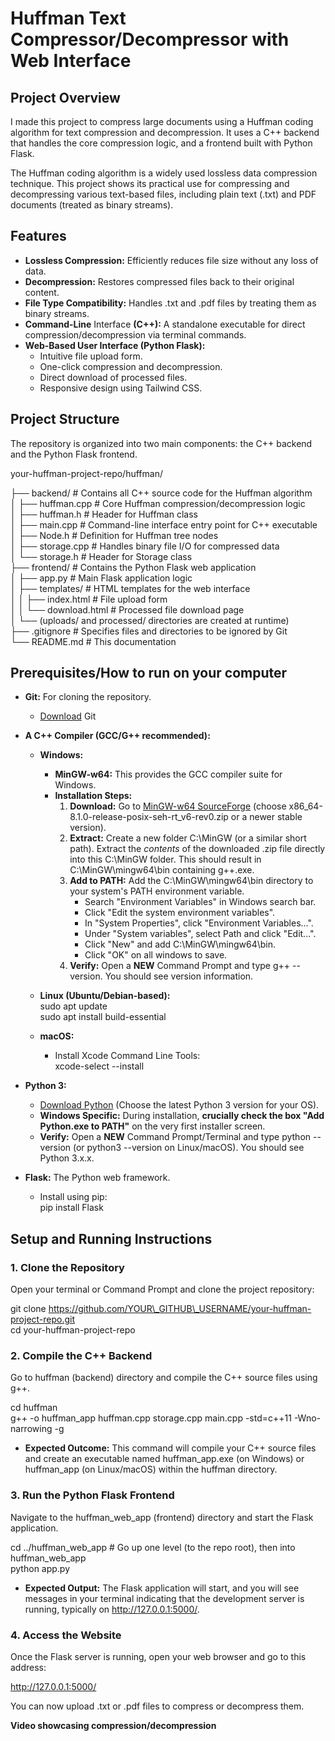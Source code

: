 # Huffman Text Compressor/Decompressor with Web Interface 

## **Project Overview**

I made this project to compress large documents using a Huffman coding algorithm for text compression and decompression. It uses a C++ backend that handles the core compression logic, and a frontend built with Python Flask.

The Huffman coding algorithm is a widely used lossless data compression technique. This project shows its practical use for compressing and decompressing various text-based files, including plain text (.txt) and PDF documents (treated as binary streams).

## **Features**

* **Lossless Compression:** Efficiently reduces file size without any loss of data.  
* **Decompression:** Restores compressed files back to their original content.  
* **File Type Compatibility:** Handles .txt and .pdf files by treating them as binary streams.  
* **Command-Line** Interface **(C++):** A standalone executable for direct compression/decompression via terminal commands.  
* **Web-Based User Interface (Python Flask):**  
  * Intuitive file upload form.  
  * One-click compression and decompression.  
  * Direct download of processed files.  
  * Responsive design using Tailwind CSS.

## **Project Structure**

The repository is organized into two main components: the C++ backend and the Python Flask frontend.

your-huffman-project-repo/huffman/

├── backend/                \# Contains all C++ source code for the Huffman algorithm  
│   ├── huffman.cpp         \# Core Huffman compression/decompression logic  
│   ├── huffman.h           \# Header for Huffman class  
│   ├── main.cpp            \# Command-line interface entry point for C++ executable  
│   ├── Node.h              \# Definition for Huffman tree nodes  
│   ├── storage.cpp         \# Handles binary file I/O for compressed data  
│   └── storage.h           \# Header for Storage class  
├── frontend/        \# Contains the Python Flask web application  
│   ├── app.py              \# Main Flask application logic  
│   ├── templates/          \# HTML templates for the web interface  
│   │   ├── index.html      \# File upload form  
│   │   └── download.html   \# Processed file download page  
│   └── (uploads/ and processed/ directories are created at runtime)  
├── .gitignore              \# Specifies files and directories to be ignored by Git  
└── README.md               \# This documentation

## **Prerequisites/How to run on your computer**

* **Git:** For cloning the repository.  
  * [Download](https://git-scm.com/downloads) Git  
* **A C++ Compiler (GCC/G++ recommended):**  
  * **Windows:**  
    * **MinGW-w64:** This provides the GCC compiler suite for Windows.  
    * **Installation Steps:**  
      1. **Download:** Go to [MinGW-w64 SourceForge](https://sourceforge.net/projects/mingw-w64/files/Toolchains%20targetting%20Win64/Personal%20Builds/mingw-builds/8.1.0/threads-posix/seh/) (choose x86\_64-8.1.0-release-posix-seh-rt\_v6-rev0.zip or a newer stable version).  
      2. **Extract:** Create a new folder C:\\MinGW (or a similar short path). Extract the *contents* of the downloaded .zip file directly into this C:\\MinGW folder. This should result in C:\\MinGW\\mingw64\\bin containing g++.exe.  
      3. **Add to PATH:** Add the C:\\MinGW\\mingw64\\bin directory to your system's PATH environment variable.  
         * Search "Environment Variables" in Windows search bar.  
         * Click "Edit the system environment variables".  
         * In "System Properties", click "Environment Variables...".  
         * Under "System variables", select Path and click "Edit...".  
         * Click "New" and add C:\\MinGW\\mingw64\\bin.  
         * Click "OK" on all windows to save.  
      4. **Verify:** Open a **NEW** Command Prompt and type g++ \--version. You should see version information.  
  * **Linux (Ubuntu/Debian-based):**  
    sudo apt update  
    sudo apt install build-essential

  * **macOS:**  
    * Install Xcode Command Line Tools:  
      xcode-select \--install

* **Python 3:**  
  * [Download Python](https://www.python.org/downloads/) (Choose the latest Python 3 version for your OS).  
  * **Windows Specific:** During installation, **crucially check the box "Add Python.exe to PATH"** on the very first installer screen.  
  * **Verify:** Open a **NEW** Command Prompt/Terminal and type python \--version (or python3 \--version on Linux/macOS). You should see Python 3.x.x.  
* **Flask:** The Python web framework.  
  * Install using pip:  
    pip install Flask

## **Setup and Running Instructions**

### **1\. Clone the Repository**

Open your terminal or Command Prompt and clone the project repository:

git clone https://github.com/YOUR\_GITHUB\_USERNAME/your-huffman-project-repo.git  
cd your-huffman-project-repo

### **2\. Compile the C++ Backend**

Go to huffman (backend) directory and compile the C++ source files using g++.

cd huffman  
g++ \-o huffman\_app huffman.cpp storage.cpp main.cpp \-std=c++11 \-Wno-narrowing \-g

* **Expected Outcome:** This command will compile your C++ source files and create an executable named huffman\_app.exe (on Windows) or huffman\_app (on Linux/macOS) within the huffman directory.

### **3\. Run the Python Flask Frontend**

Navigate to the huffman\_web\_app (frontend) directory and start the Flask application.

cd ../huffman\_web\_app \# Go up one level (to the repo root), then into huffman\_web\_app  
python app.py

* **Expected Output:** The Flask application will start, and you will see messages in your terminal indicating that the development server is running, typically on http://127.0.0.1:5000/.

### **4\. Access the Website**

Once the Flask server is running, open your web browser and go to this address:

http://127.0.0.1:5000/

You can now upload .txt or .pdf files to compress or decompress them.

**Video showcasing compression/decompression**

